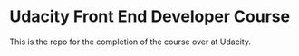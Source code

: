 # Udacity Front End Developer Course

This is the repo for the completion of the course over at Udacity.
